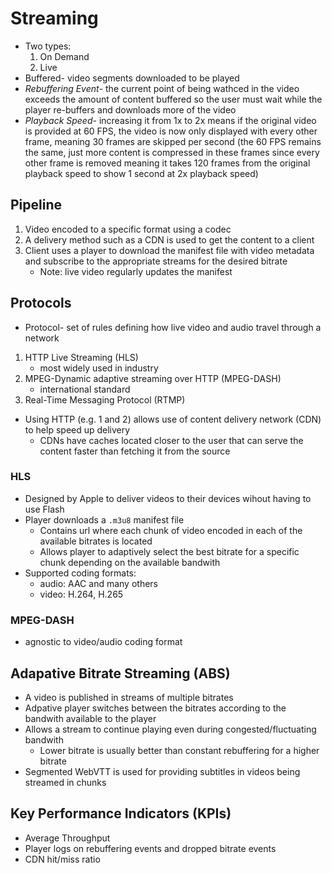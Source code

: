 # Streaming

- Two types:
    1. On Demand
    2. Live 
- Buffered- video segments downloaded to be played
- *Rebuffering Event*- the current point of being wathced in the video exceeds the amount of content buffered so the user must wait while the player re-buffers and downloads more of the video
- *Playback Speed*- increasing it from 1x to 2x means if the original video is provided at 60 FPS, the video is now only displayed with every other frame, meaning 30 frames are skipped per second (the 60 FPS remains the same, just more content is compressed in these frames since every other frame is removed meaning it takes 120 frames from the original playback speed to show 1 second at 2x playback speed)

## Pipeline

1. Video encoded to a specific format using a codec 
2. A delivery method such as a CDN is used to get the content to a client
3. Client uses a player to download the manifest file with video metadata and subscribe to the appropriate streams for the desired bitrate 
    - Note: live video regularly updates the manifest 

## Protocols 

- Protocol- set of rules defining how live video and audio travel through a network

1. HTTP Live Streaming (HLS)
    - most widely used in industry
2. MPEG-Dynamic adaptive streaming over HTTP (MPEG-DASH)
    - international standard
3. Real-Time Messaging Protocol (RTMP)

- Using HTTP (e.g. 1 and 2) allows use of content delivery network (CDN) to help speed up delivery 
    - CDNs have caches located closer to the user that can serve the content faster than fetching it from the source

### HLS

- Designed by Apple to deliver videos to their devices wihout having to use Flash 
- Player downloads a `.m3u8` manifest file
    - Contains url where each chunk of video encoded in each of the available bitrates is located
    - Allows player to adaptively select the best bitrate for a specific chunk depending on the available bandwith
- Supported coding formats:
    - audio: AAC and many others
    - video: H.264, H.265

### MPEG-DASH

- agnostic to video/audio coding format

## Adapative Bitrate Streaming (ABS)

- A video is published in streams of multiple bitrates 
- Adpative player switches between the bitrates according to the bandwith available to the player
- Allows a stream to continue playing even during congested/fluctuating bandwith 
    - Lower bitrate is usually better than constant rebuffering for a higher bitrate
- Segmented WebVTT is used for providing subtitles in videos being streamed in chunks

## Key Performance Indicators (KPIs)

- Average Throughput
- Player logs on rebuffering events and dropped bitrate events
- CDN hit/miss ratio